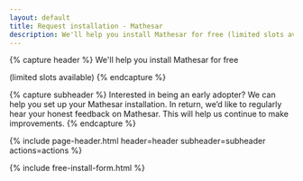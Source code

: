 ```yaml
---
layout: default
title: Request installation - Mathesar
description: We'll help you install Mathesar for free (limited slots available)
---
```


{% capture header %}
We'll help you install Mathesar for free

(limited slots available)
{% endcapture %}

{% capture subheader %}
Interested in being an early adopter? We can help you set up your Mathesar installation.
In return, we’d like to regularly hear your honest feedback on Mathesar. This will help us continue to make improvements.
{% endcapture %}

{% include page-header.html header=header subheader=subheader actions=actions %}

{% include free-install-form.html %}